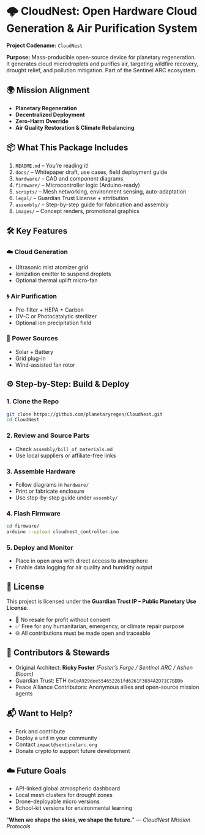 # 🌩️ CloudNest: Open Hardware Cloud Generation & Air Purification System

**Project Codename:** `CloudNest`

**Purpose:** Mass-producible open-source device for planetary regeneration. It generates cloud microdroplets and purifies air, targeting wildfire recovery, drought relief, and pollution mitigation. Part of the Sentinel ARC ecosystem.

## 🌍 Mission Alignment
- **Planetary Regeneration**
- **Decentralized Deployment**
- **Zero-Harm Override**
- **Air Quality Restoration & Climate Rebalancing**

## 📦 What This Package Includes
1. `README.md` – You’re reading it!
2. `docs/` – Whitepaper draft, use cases, field deployment guide
3. `hardware/` – CAD and component diagrams
4. `firmware/` – Microcontroller logic (Arduino-ready)
5. `scripts/` – Mesh networking, environment sensing, auto-adaptation
6. `legal/` – Guardian Trust License + attribution
7. `assembly/` – Step-by-step guide for fabrication and assembly
8. `images/` – Concept renders, promotional graphics

## 🛠️ Key Features
### ☁️ Cloud Generation
- Ultrasonic mist atomizer grid
- Ionization emitter to suspend droplets
- Optional thermal uplift micro-fan

### 🌀 Air Purification
- Pre-filter + HEPA + Carbon
- UV-C or Photocatalytic sterilizer
- Optional ion precipitation field

### 🔋 Power Sources
- Solar + Battery
- Grid plug-in
- Wind-assisted fan rotor

## ⚙️ Step-by-Step: Build & Deploy
### 1. **Clone the Repo**
```bash
git clone https://github.com/planetaryregen/CloudNest.git
cd CloudNest
```

### 2. **Review and Source Parts**
- Check `assembly/bill_of_materials.md`
- Use local suppliers or affiliate-free links

### 3. **Assemble Hardware**
- Follow diagrams in `hardware/`
- Print or fabricate enclosure
- Use step-by-step guide under `assembly/`

### 4. **Flash Firmware**
```bash
cd firmware/
arduino --upload cloudnest_controller.ino
```

### 5. **Deploy and Monitor**
- Place in open area with direct access to atmosphere
- Enable data logging for air quality and humidity output

## 📜 License
This project is licensed under the **Guardian Trust IP – Public Planetary Use License**.
- 🚫 No resale for profit without consent
- ✅ Free for any humanitarian, emergency, or climate repair purpose
- 🌐 All contributions must be made open and traceable

## 🤝 Contributors & Stewards
- Original Architect: **Ricky Foster** *(Foster’s Forge / Sentinel ARC / Ashen Bloom)*
- Guardian Trust: ETH `0xCeA929dee554652261fd6261F3034A2D71C7BDDb`
- Peace Alliance Contributors: Anonymous allies and open-source mission agents

## 📬 Want to Help?
- Fork and contribute
- Deploy a unit in your community
- Contact `impact@sentinelarc.org`
- Donate crypto to support future development

## ☁️ Future Goals
- API-linked global atmospheric dashboard
- Local mesh clusters for drought zones
- Drone-deployable micro versions
- School-kit versions for environmental learning

"**When we shape the skies, we shape the future.**"
*— CloudNest Mission Protocols*
